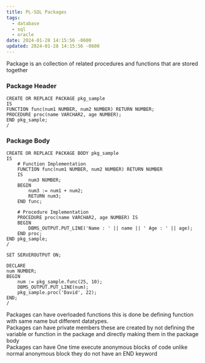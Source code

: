 ```yaml
---
title: PL-SQL Packages
tags:
  - database
  - sql
  - oracle
date: 2024-01-28 14:15:56 -0600
updated: 2024-01-28 14:15:56 -0600
---
```


Package is an collection of related procedures and functions that are stored together

### Package Header

````plsql
CREATE OR REPLACE PACKAGE pkg_sample
IS
FUNCTION func(num1 NUMBER, num2 NUMBER) RETURN NUMBER;
PROCEDURE proc(name VARCHAR2, age NUMBER);
END pkg_sample;
/
````

### Package Body

````plsql
CREATE OR REPLACE PACKAGE BODY pkg_sample
IS
	# Function Implementation
	FUNCTION func(num1 NUMBER, num2 NUMBER) RETURN NUMBER
	IS
		num3 NUMBER;
	BEGIN
		num3 := num1 + num2;
		RETURN num3;
	END func;

	# Procedure Implementation
	PROCEDURE proc(name VARCHAR2, age NUMBER) IS
	BEGIN
		DBMS_OUTPUT.PUT_LINE('Name : ' || name || ' Age : ' || age);
	END proc;
END pkg_sample;
/

SET SERVEROUTPUT ON;

DECLARE
num NUMBER;
BEGIN
	num := pkg_sample.func(25, 10);
	DBMS_OUTPUT.PUT_LINE(num);
	pkg_sample.proc('David', 22);
END;
/
````

Packages can have overloaded functions this is done be defining function with same name but different datatypes.  
Packages can have private members these are created by not defining the variable or function in the package and directly making them in the package body  
Packages can have One time execute anonymous blocks of code unlike normal anonymous block they do not have an END keyword
